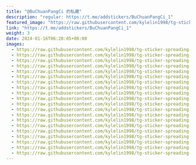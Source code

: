 ```yaml
---
title: "@BuChuanPangCi 的私藏"
description: "regular: https://t.me/addstickers/BuChuanPangCi_1"
featured_image: "https://raw.githubusercontent.com/kylelin1998/tg-sticker-spreading-worldwide-images/main/img/78376c5b-7315-46cc-908d-da58927e9d6a.jpg"
link: "https://t.me/addstickers/BuChuanPangCi_1"
weight: 3
date: 2024-01-16T06:28:05+08:00
images:
  - https://raw.githubusercontent.com/kylelin1998/tg-sticker-spreading-worldwide-images/main/img/78376c5b-7315-46cc-908d-da58927e9d6a.jpg
  - https://raw.githubusercontent.com/kylelin1998/tg-sticker-spreading-worldwide-images/main/img/11a0e524-2bcd-4a4c-a368-dd166c881f50.jpg
  - https://raw.githubusercontent.com/kylelin1998/tg-sticker-spreading-worldwide-images/main/img/2b293e95-8c94-4174-86b3-f53bb4a0a870.jpg
  - https://raw.githubusercontent.com/kylelin1998/tg-sticker-spreading-worldwide-images/main/img/bbb38c95-ee27-4f2f-9a2d-d98ec5035fd8.jpg
  - https://raw.githubusercontent.com/kylelin1998/tg-sticker-spreading-worldwide-images/main/img/b7fc45f1-b4e7-469d-91a2-8150742e8526.jpg
  - https://raw.githubusercontent.com/kylelin1998/tg-sticker-spreading-worldwide-images/main/img/f0a027a1-9b08-49d7-9afe-a2b54c7c1034.jpg
  - https://raw.githubusercontent.com/kylelin1998/tg-sticker-spreading-worldwide-images/main/img/93751db0-212f-49ec-9442-eb7d5e982cd6.jpg
  - https://raw.githubusercontent.com/kylelin1998/tg-sticker-spreading-worldwide-images/main/img/c9323af1-d38d-4e80-9f20-4f8335252db3.jpg
  - https://raw.githubusercontent.com/kylelin1998/tg-sticker-spreading-worldwide-images/main/img/6a886d9c-6d78-459a-9410-a8b566957d22.jpg
  - https://raw.githubusercontent.com/kylelin1998/tg-sticker-spreading-worldwide-images/main/img/2d31a1f6-8629-435a-82b5-5a4e3206b9e1.jpg
  - https://raw.githubusercontent.com/kylelin1998/tg-sticker-spreading-worldwide-images/main/img/78000f9d-66a4-4af5-af46-1d6a8eb47f54.jpg
  - https://raw.githubusercontent.com/kylelin1998/tg-sticker-spreading-worldwide-images/main/img/71edf006-4e29-4390-907b-4656b71174ff.jpg
  - https://raw.githubusercontent.com/kylelin1998/tg-sticker-spreading-worldwide-images/main/img/d6140790-8ed1-40b7-afa5-c52a2f8717f7.jpg
  - https://raw.githubusercontent.com/kylelin1998/tg-sticker-spreading-worldwide-images/main/img/e9daef37-b135-4ed5-b2d4-abef8c545fe6.jpg
  - https://raw.githubusercontent.com/kylelin1998/tg-sticker-spreading-worldwide-images/main/img/00db51b4-32fd-4842-8a04-0e68457219d9.jpg
  - https://raw.githubusercontent.com/kylelin1998/tg-sticker-spreading-worldwide-images/main/img/7fe61750-cd84-49cf-8ece-7c7747fffde3.jpg
  - https://raw.githubusercontent.com/kylelin1998/tg-sticker-spreading-worldwide-images/main/img/876746aa-1ed9-4cb4-a7c9-8995bc8951c0.jpg
  - https://raw.githubusercontent.com/kylelin1998/tg-sticker-spreading-worldwide-images/main/img/2be2e74a-89d1-4cda-b672-ba4e0a5f0c42.jpg
  - https://raw.githubusercontent.com/kylelin1998/tg-sticker-spreading-worldwide-images/main/img/7359c746-4ae4-4d06-b986-e10edee08f41.jpg
  - https://raw.githubusercontent.com/kylelin1998/tg-sticker-spreading-worldwide-images/main/img/f60fb1a7-ac61-4fec-ac13-b845d7d1b5b8.jpg
---
```

